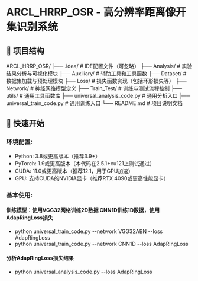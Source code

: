 # ARCL_HRRP_OSR - 高分辨率距离像开集识别系统
## 📁 项目结构

ARCL_HRRP_OSR/
├── .idea/                           # IDE配置文件（可忽略）
├── Analysis/                        # 实验结果分析与可视化模块
├── Auxiliary/                       # 辅助工具和工具函数
├── Dataset/                         # 数据集加载与预处理模块
├── Loss/                           # 损失函数实现（包括环形损失等）
├── Network/                        # 神经网络模型定义
├── Train_Test/                     # 训练与测试流程控制
├── utils/                          # 通用工具函数库
├── universal_analysis_code.py      # 通用分析入口
├── universal_train_code.py         # 通用训练入口
└── README.md                       # 项目说明文档
## 🚀 快速开始

### 环境配置:

- Python: 3.8或更高版本（推荐3.9+）
- PyTorch: 1.9或更高版本（本代码在2.5.1+cu121上测试通过）
- CUDA: 11.0或更高版本（推荐12.1，用于GPU加速）
- GPU: 支持CUDA的NVIDIA显卡（推荐RTX 4090或更高性能显卡）


### 基本使用:
#### 训练模型：使用VGG32网络训练2D数据 CNN1D训练1D数据，使用AdapRingLoss损失

- python universal_train_code.py --network VGG32ABN --loss AdapRingLoss
- python universal_train_code.py --network CNN1D --loss AdapRingLoss
#### 分析AdapRingLoss损失结果

- python universal_analysis_code.py --loss AdapRingLoss
